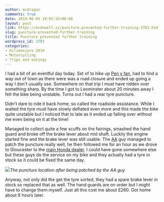 ```yaml
---
author: mcdragon
comments: true
date: 2019-06-05 19:05:33+00:00
layout: post
link: https://mcdowell.si/puncture-prevented-further-training-3703.html
slug: puncture-prevented-further-training
title: Puncture prevented further training
wordpress_id: 3703
categories:
- Kilimanjaro 2019
- Motorcycling
- Trips and outings
---
```





I had a bit of an eventful day today. Set of to hike up [Pen y fan](https://en.wikipedia.org/wiki/Pen_y_Fan), had to find a way out of town as there were was a road closure and ended up going a way I don't usually use. Somewhere on that trip I must have ridden over something sharp. By the time I got to Leominster about 20 minutes away I felt the bike being unstable. Turns out I had a rear tyre puncture. 







Didn't dare to ride it back home, so called the roadside assistance. While I waited the tyre must have slowly deflated even more and this made the bike quite unstable but I noticed that to late as it ended up falling over without me even being on it at the time!







Managed to collect quite a few scuffs on the fairings, smashed the hand guard and broke off the brake lever about mid shaft. Luckily the engine started fine and the brake lever was still usable. The [AA](https://www.theaa.com/) guy managed to patch the puncture really well, he then followed me for an hour as we drove to Gloucester to the [main Honda dealer](https://www.thunderroad.co.uk/). I could have gone somewhere else but these guys do the service on my bike and they actually had a tyre in stock so it could be fixed the same day.





![](https://dwlcvfkt1l4wn.cloudfront.net/2019/06/2019-06-05-15.02.50-e1559761447895-922x1024.jpg)_The puncture location after being patched by the AA guy_





Anyway, not only did the get the tyre sorted, they had a spare brake lever in stock so replaced that as well. The hand guards are on order but I might have to change them myself. Just all this cost me about £260. Got home about 6 hours later.



